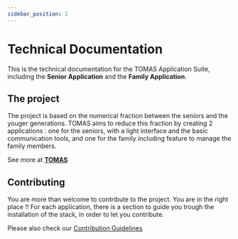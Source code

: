 ```yaml
---
sidebar_position: 1
---
```


# Technical Documentation

This is the technical documentation for the TOMAS Application Suite, including the **Senior Application** and the **Family Application**.

## The project

The project is based on the numerical fraction between the seniors and the youger generations. TOMAS aims to reduce this fraction by creating 2 applications :
one for the seniors, with a light interface and the basic communication tools, 
and one for the family including feature to manage the family members.

See more at [**TOMAS**](https://eiptomas.herokuapp.com/)

## Contributing

You are more than welcome to contribute to the project. You are in the right place !! 
For each application, there is a section to guide you trough the installation of the stack, in order to let you contribute.

Please also check our [Contribution Guidelines](/docs/contributing)
